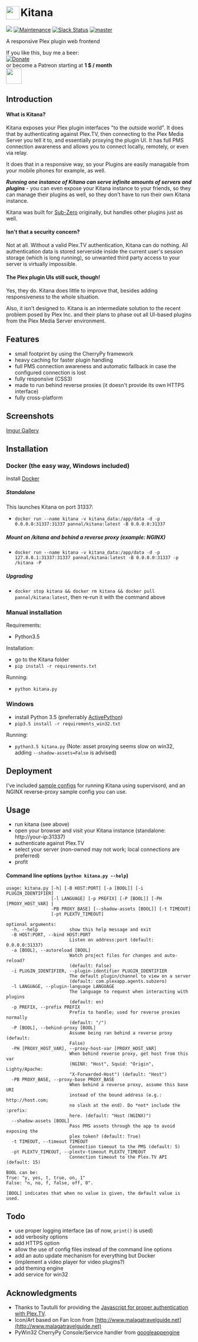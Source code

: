 # <img src="https://github.com/pannal/Kitana/raw/master/static/img/android-icon-36x36.png" align="left" height="36" style="vertical-align: center">Kitana
[![](https://img.shields.io/github/release/pannal/Kitana.svg?style=flat&label=current)](https://github.com/pannal/Kitana/releases/latest) [![Maintenance](https://img.shields.io/maintenance/yes/2018.svg)]() [![Slack Status](https://szslack.fragstore.net/badge.svg)](https://szslack.fragstore.net) [![master](https://img.shields.io/badge/master-stable-green.svg?maxAge=2592000)]()

A responsive Plex plugin web frontend


If you like this, buy me a beer: <br>[![Donate](https://www.paypalobjects.com/en_US/i/btn/btn_donate_LG.gif)](https://www.paypal.com/cgi-bin/webscr?cmd=_s-xclick&hosted_button_id=G9VKR2B8PMNKG) <br>or become a Patreon starting at **1 $ / month** <br><a href="https://www.patreon.com/subzero_plex" target="_blank"><img src="http://www.wenspencer.com/wp-content/uploads/2017/02/patreon-button.png" height="42" /></a>



## Introduction
#### What is Kitana?
Kitana exposes your Plex plugin interfaces "to the outside world". It does that by authenticating against Plex.TV, then connecting to the Plex Media Server you tell it to, and essentially proxying the plugin UI.
It has full PMS connection awareness and allows you to connect locally, remotely, or even via relay.

It does that in a responsive way, so your Plugins are easily managable from your mobile phones for example, as well.

***Running one instance of Kitana can serve infinite amounts of servers and plugins*** - you can even expose your Kitana instance to your friends, so they can manage their plugins as well, so they don't have to run their own Kitana instance.

Kitana was built for [Sub-Zero](https://github.com/pannal/Sub-Zero.bundle) originally, but handles other plugins just as well.

#### Isn't that a security concern?
Not at all. Without a valid Plex.TV authentication, Kitana can do nothing. All authentication data is stored serverside inside the current user's session storage (which is long running), so unwanted third party access to your server is virtually impossible. 

#### The Plex plugin UIs still suck, though!
Yes, they do. Kitana does little to improve that, besides adding responsiveness to the whole situation.

Also, it isn't designed to. Kitana is an intermediate solution to the recent problem posed by Plex Inc. and their plans to phase out all UI-based plugins from the Plex Media Server environment.

## Features
- small footprint by using the CherryPy framework
- heavy caching for faster plugin handling
- full PMS connection awareness and automatic fallback in case the configured connection is lost
- fully responsive (CSS3)
- made to run behind reverse proxies (it doesn't provide its own HTTPS interface)
- fully cross-platform 

## Screenshots
[Imgur Gallery](https://imgur.com/a/ovzXdjt)

## Installation
### Docker (the easy way, Windows included)
Install [Docker](https://docs.docker.com/install/#supported-platforms)

##### Standalone
This launches Kitana on port 31337:
- ```docker run --name kitana -v kitana_data:/app/data -d -p 0.0.0.0:31337:31337 pannal/kitana:latest -B 0.0.0.0:31337```

##### Mount on /kitana and behind a reverse proxy (example: NGINX)
- ```docker run --name kitana -v kitana_data:/app/data -d -p 127.0.0.1:31337:31337 pannal/kitana:latest -B 0.0.0.0:31337 -p /kitana -P```

##### Upgrading
- `docker stop kitana && docker rm kitana && docker pull pannal/kitana:latest`, then re-run it with the command above

### Manual installation
Requirements:
- Python3.5

Installation:
- go to the Kitana folder
- `pip install -r requirements.txt`

Running:
- `python kitana.py`

### Windows
- install Python 3.5 (preferrably [ActivePython](https://www.activestate.com/activepython/downloads))
- `pip3.5 install -r requirements_win32.txt`

Running:
- `python3.5 kitana.py` (Note: asset proxying seems slow on win32, adding `--shadow-assets=False` is advised)


## Deployment
I've included [sample configs](https://github.com/pannal/Kitana/tree/master/deployment) for running Kitana using supervisord, and an NGINX reverse-proxy sample config you can use.


## Usage
- run kitana (see above)
- open your browser and visit your Kitana instance (standalone: http://your-ip:31337)
- authenticate against Plex.TV
- select your server (non-owned may not work; local connections are preferred)
- profit

#### Command line options (`python kitana.py --help`)
```
usage: kitana.py [-h] [-B HOST:PORT] [-a [BOOL]] [-i PLUGIN_IDENTIFIER]
                 [-l LANGUAGE] [-p PREFIX] [-P [BOOL]] [-PH [PROXY_HOST_VAR] |
                 -PB PROXY_BASE] [--shadow-assets [BOOL]] [-t TIMEOUT]
                 [-pt PLEXTV_TIMEOUT]

optional arguments:
  -h, --help            show this help message and exit
  -B HOST:PORT, --bind HOST:PORT
                        Listen on address:port (default: 0.0.0.0:31337)
  -a [BOOL], --autoreload [BOOL]
                        Watch project files for changes and auto-reload?
                        (default: False)
  -i PLUGIN_IDENTIFIER, --plugin-identifier PLUGIN_IDENTIFIER
                        The default plugin/channel to view on a server
                        (default: com.plexapp.agents.subzero)
  -l LANGUAGE, --plugin-language LANGUAGE
                        The language to request when interacting with plugins
                        (default: en)
  -p PREFIX, --prefix PREFIX
                        Prefix to handle; used for reverse proxies normally
                        (default: "/")
  -P [BOOL], --behind-proxy [BOOL]
                        Assume being ran behind a reverse proxy (default:
                        False)
  -PH [PROXY_HOST_VAR], --proxy-host-var [PROXY_HOST_VAR]
                        When behind reverse proxy, get host from this var
                        (NGINX: "Host", Squid: "Origin", Lighty/Apache:
                        "X-Forwarded-Host") (default: "Host")
  -PB PROXY_BASE, --proxy-base PROXY_BASE
                        When behind a reverse proxy, assume this base URI
                        instead of the bound address (e.g.: http://host.com;
                        no slash at the end). Do *not* include the :prefix:
                        here. (default: "Host (NGINX)")
  --shadow-assets [BOOL]
                        Pass PMS assets through the app to avoid exposing the
                        plex token? (default: True)
  -t TIMEOUT, --timeout TIMEOUT
                        Connection timeout to the PMS (default: 5)
  -pt PLEXTV_TIMEOUT, --plextv-timeout PLEXTV_TIMEOUT
                        Connection timeout to the Plex.TV API (default: 15)

BOOL can be:
True: "y, yes, t, true, on, 1"
False: "n, no, f, false, off, 0".

[BOOL] indicates that when no value is given, the default value is used.
```

## Todo
- use proper logging interface (as of now, `print()` is used)
- add verbosity options
- add HTTPS option
- allow the use of config files instead of the command line options
- add an auto update mechanism for everything but Docker
- (implement a video player for video plugins?)
- add theming engine
- add service for win32

## Acknowledgments
- Thanks to Tautulli for providing the [Javascript for proper authentication with Plex.TV](https://github.com/Tautulli/Tautulli/blob/master/data/interfaces/default/js/script.js).
- Icon/Art based on Fan Icon from [http://www.malagatravelguide.net](http://www.malagatravelguide.net)
- PyWin32 CherryPy Console/Service handler from [googleappengine](https://chromium.googlesource.com/external/googleappengine/python/+/master/lib/cherrypy/cherrypy/process/win32.py)
